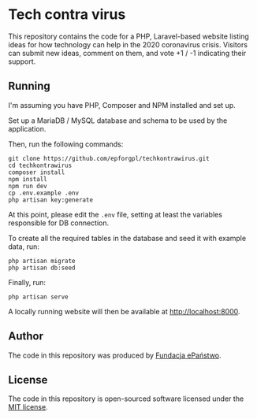 # Tech contra virus

This repository contains the code for a PHP, Laravel-based website listing ideas for 
how technology can help in the 2020 coronavirus crisis. Visitors can submit new ideas, 
comment on them, and vote +1 / -1 indicating their support.

## Running

I'm assuming you have PHP, Composer and NPM installed and set up.

Set up a MariaDB / MySQL database and schema to be used by the application.

Then, run the following commands:

    git clone https://github.com/epforgpl/techkontrawirus.git
    cd techkontrawirus
    composer install
    npm install
    npm run dev
    cp .env.example .env
    php artisan key:generate
    
At this point, please edit the `.env` file, setting at least the variables
responsible for DB connection.

To create all the required tables in the database and seed it with example data, run:

    php artisan migrate
    php artisan db:seed

Finally, run:

    php artisan serve
    
A locally running website will then be available at [http://localhost:8000](http://localhost:8000).

## Author

The code in this repository was produced by [Fundacja ePaństwo](https://epf.org.pl).

## License

The code in this repository is open-sourced software licensed under the [MIT license](https://opensource.org/licenses/MIT).
